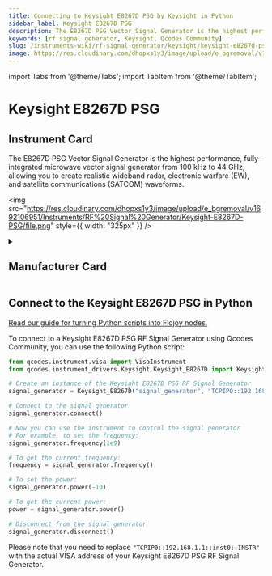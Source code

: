 ```yaml
---
title: Connecting to Keysight E8267D PSG by Keysight in Python
sidebar_label: Keysight E8267D PSG
description: The E8267D PSG Vector Signal Generator is the highest performance, fully-integrated microwave vector signal generator from 100 kHz to 44 GHz, allowing you to create realistic wideband radar, electronic warfare (EW), and satellite communications (SATCOM) waveforms.
keywords: [rf signal generator, Keysight, Qcodes Community]
slug: /instruments-wiki/rf-signal-generator/keysight/keysight-e8267d-psg
image: https://res.cloudinary.com/dhopxs1y3/image/upload/e_bgremoval/v1692106951/Instruments/RF%20Signal%20Generator/Keysight-E8267D-PSG/file.png
---
```


import Tabs from '@theme/Tabs';
import TabItem from '@theme/TabItem';

# Keysight E8267D PSG

## Instrument Card

<div className="flex">

<div>

The E8267D PSG Vector Signal Generator is the highest performance, fully-integrated microwave vector signal generator from 100 kHz to 44 GHz, allowing you to create realistic wideband radar, electronic warfare (EW), and satellite communications (SATCOM) waveforms.

</div>

<img src="https://res.cloudinary.com/dhopxs1y3/image/upload/e_bgremoval/v1692106951/Instruments/RF%20Signal%20Generator/Keysight-E8267D-PSG/file.png" style={{ width: "325px" }} />

</div>

<details>
<summary><h2>Manufacturer Card</h2></summary>

<img src="https://res.cloudinary.com/dhopxs1y3/image/upload/e_bgremoval/v1692125973/Instruments/Vendor%20Logos/Keysight.png" style={{ width: "100%", height: "150px",objectFit: "cover" }} />

Keysight Technologies, or Keysight, is an American company that manufactures electronics test and measurement equipment and software. <a href="https://www.keysight.com/us/en/home.html">Website</a>.

<ul>
  <li>Headquarters: USA</li>
  <li>Yearly Revenue (millions, USD): 5420.0</li>
</ul>
</details>

## Connect to the Keysight E8267D PSG in Python

[Read our guide for turning Python scripts into Flojoy nodes.](https://docs.flojoy.ai/custom-nodes/creating-custom-node/)


<Tabs>
<TabItem value="Qcodes Community" label="Qcodes Community">

To connect to a Keysight E8267D PSG RF Signal Generator using Qcodes Community, you can use the following Python script:

```python
from qcodes.instrument.visa import VisaInstrument
from qcodes.instrument_drivers.Keysight.Keysight_E8267D import Keysight_E8267D

# Create an instance of the Keysight E8267D PSG RF Signal Generator
signal_generator = Keysight_E8267D("signal_generator", "TCPIP0::192.168.1.1::inst0::INSTR")

# Connect to the signal generator
signal_generator.connect()

# Now you can use the instrument to control the signal generator
# For example, to set the frequency:
signal_generator.frequency(1e9)

# To get the current frequency:
frequency = signal_generator.frequency()

# To set the power:
signal_generator.power(-10)

# To get the current power:
power = signal_generator.power()

# Disconnect from the signal generator
signal_generator.disconnect()
```

Please note that you need to replace `"TCPIP0::192.168.1.1::inst0::INSTR"` with the actual VISA address of your Keysight E8267D PSG RF Signal Generator.

</TabItem>
</Tabs>